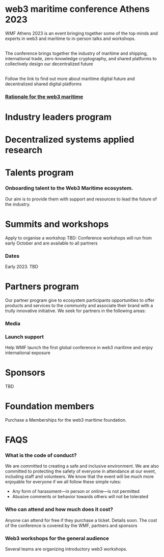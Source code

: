 
# web3 maritime conference Athens 2023
WMF Athens 2023 is an event bringing together some of the top minds and experts in web3 and maritime to in-person talks and workshops.<br><br> 

The conference brings together the  industry of maritime and shipping, international trade, zero-knowledge cryptography, and shared platforms to collectively design our decentralized future<br><br>

Follow the link to find out more about maritime digital future and decentralized shared digital platforms
### [Rationale for the web3 maritime](https://github.com/phaethonpsichis/web3-maritime)

# Industry leaders program

# Decentralized systems applied research

# Talents program
### Onboarding talent to the Web3 Maritime ecosystem.
Our aim is to provide them with support and resources to lead the future of the industry.

# Summits and workshops
Apply to organise a workshop
TBD: Conference workshops will run from early October and are available to all partners

### Dates
Early 2023. TBD

# Partners program
Our partner program give to ecosystem participants opportunities to offer products and services to the community and associate their brand with a trully innovative initiative. We seek for partners in the following areas: 
### Media
### Launch support 
Help WMF launch the first global conference in web3 maritime and enjoy international exposure

# Sponsors
TBD

# Foundation members
Purchase a Memberships for the web3 maritime foundation.


# FAQS
### What is the code of conduct?
We are committed to creating a safe and inclusive environment. We are also committed to protecting the safety of everyone in attendance at our event, including staff and volunteers. We know that the event will be much more enjoyable for everyone if we all follow these simple rules:
- Any form of harassment—in person or online—is not permitted
- Abusive comments or behavior towards others will not be tolerated

### Who can attend and how much does it cost?
Anyone can attend for free if they purchase a ticket. Details soon. The cost of the conference is covered by the WMF, partners and  sponsors

### Web3 workshops for the general audience
Several teams are organizing introductory web3 workshops. 
